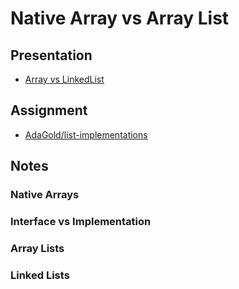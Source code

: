 # Native Array vs Array List

## Presentation
+ [Array vs LinkedList](https://drive.google.com/open?id=1-FASrGQ1o93yk2r6iqsra1marq-D8vXerHDYdPW0PO8)

## Assignment
+ [AdaGold/list-implementations](https://github.com/AdaGold/list-implementations)

## Notes

### Native Arrays

### Interface vs Implementation

### Array Lists

### Linked Lists
